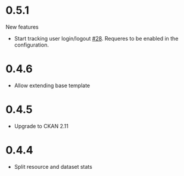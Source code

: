 # 0.5.1

New features

 - Start tracking user login/logout [#28](https://github.com/NorwegianRefugeeCouncil/ckanext-api-tracking/pull/28).
   Requeres to be enabled in the configuration.

# 0.4.6
 - Allow extending base template

# 0.4.5
 - Upgrade to CKAN 2.11

# 0.4.4
 - Split resource and dataset stats
